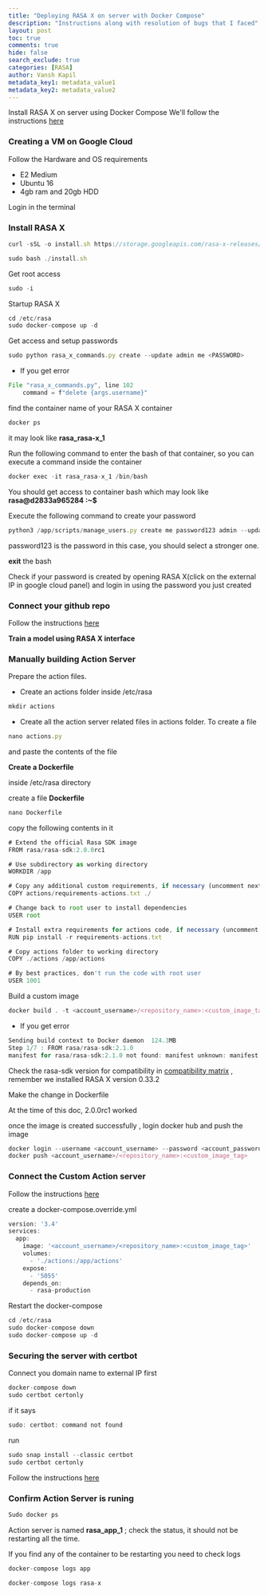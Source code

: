 ```yaml
--- 
title: "Deploying RASA X on server with Docker Compose"
description: "Instructions along with resolution of bugs that I faced"
layout: post
toc: true
comments: true
hide: false
search_exclude: true
categories: [RASA]
author: Vansh Kapil
metadata_key1: metadata_value1
metadata_key2: metadata_value2
---
```



Install RASA X on server using Docker Compose 
We'll follow the instructions [here](https://rasa.com/docs/rasa-x/installation-and-setup/install/docker-compose)

### Creating a VM on Google Cloud

Follow the Hardware and OS requirements 

- E2 Medium
- Ubuntu 16
- 4gb ram and 20gb HDD

Login in the terminal 

### Install RASA X

```jsx
curl -sSL -o install.sh https://storage.googleapis.com/rasa-x-releases/0.33.2/install.sh
```

```jsx
sudo bash ./install.sh
```

Get root access 

```jsx
sudo -i
```

Startup RASA X

```jsx
cd /etc/rasa
sudo docker-compose up -d
```

Get access and setup passwords 

```jsx
sudo python rasa_x_commands.py create --update admin me <PASSWORD>
```

- If you get error

```jsx
File "rasa_x_commands.py", line 102
    command = f"delete {args.username}"
```

find the container name of your RASA X container 

```jsx
docker ps 
```

it may look like **rasa_rasa-x_1**

Run the following command to enter the bash of that container, so you can execute a command inside the container

```jsx
docker exec -it rasa_rasa-x_1 /bin/bash
```

You should get access to container bash which may look like **rasa@d2833a965284 :~$**

Execute the following command to create your password 

```jsx
python3 /app/scripts/manage_users.py create me password123 admin --update
```

password123 is the password in this case, you should select a stronger one. 

**exit** the bash 

Check if your password is created by opening RASA X(click on the external IP in google cloud panel) and login in using the password you just created

### Connect your github repo

Follow the instructions [here](https://rasa.com/docs/rasa-x/installation-and-setup/deploy#integrated-version-control)

**Train a model using RASA X interface** 

### Manually building Action Server

Prepare the action files.

- Create an actions folder inside /etc/rasa

```jsx
mkdir actions
```

- Create all the action server related files in actions folder. To create a file

```jsx
nano actions.py
```

and paste the contents of the file

**Create a Dockerfile** 

inside /etc/rasa directory 

create a file **Dockerfile**

```jsx
nano Dockerfile
```

copy the following contents in it

```jsx
# Extend the official Rasa SDK image
FROM rasa/rasa-sdk:2.0.0rc1

# Use subdirectory as working directory
WORKDIR /app

# Copy any additional custom requirements, if necessary (uncomment next line)
COPY actions/requirements-actions.txt ./

# Change back to root user to install dependencies
USER root

# Install extra requirements for actions code, if necessary (uncomment next line)
RUN pip install -r requirements-actions.txt

# Copy actions folder to working directory
COPY ./actions /app/actions

# By best practices, don't run the code with root user
USER 1001
```

Build a custom image

```jsx
docker build . -t <account_username>/<repository_name>:<custom_image_tag>
```

- If you get error

```jsx
Sending build context to Docker daemon  124.3MB
Step 1/7 : FROM rasa/rasa-sdk:2.1.0
manifest for rasa/rasa-sdk:2.1.0 not found: manifest unknown: manifest unknown
```

Check the rasa-sdk version for compatibility in [compatibility matrix](https://rasa.com/docs/rasa-x/changelog/compatibility-matrix/)  , remember we installed RASA X version 0.33.2 

Make the change in Dockerfile

At the time of this doc, 2.0.0rc1 worked 

once the image is created successfully , login docker hub and push the image

```jsx
docker login --username <account_username> --password <account_password>
docker push <account_username>/<repository_name>:<custom_image_tag>
```

### Connect the Custom Action server

Follow the instructions [here](https://rasa.com/docs/rasa-x/installation-and-setup/customize/#connecting-a-custom-action-server)

create a docker-compose.override.yml 

```jsx
version: '3.4'
services:
  app:
    image: '<account_username>/<repository_name>:<custom_image_tag>'
    volumes:
      - './actions:/app/actions'
    expose:
      - '5055'
    depends_on:
      - rasa-production
```

Restart the docker-compose 

```jsx
cd /etc/rasa
sudo docker-compose down
sudo docker-compose up -d
```

### Securing the server with certbot

Connect you domain name to external IP first

```jsx
docker-compose down
sudo certbot certonly
```

if it says 

```jsx
sudo: certbot: command not found
```

run 

```jsx
sudo snap install --classic certbot
sudo certbot certonly
```

Follow the instructions [here](https://rasa.com/docs/rasa-x/installation-and-setup/customize/#securing-with-ssl)

### Confirm Action Server is runing

```jsx
Sudo docker ps
```

Action server is named **rasa_app_1** ; check the status, it should not be restarting all the time.

If you find any of the container to be restarting you need to check logs 

```jsx
docker-compose logs app 

docker-compose logs rasa-x
```
